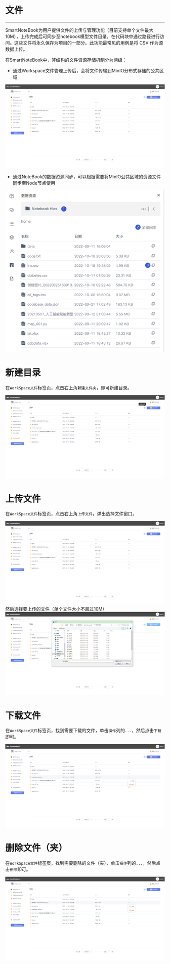 # 文件
---
SmartNoteBook为用户提供文件的上传与管理功能（目前支持单个文件最大10M），上传完成后可同步至notebook模型文件目录，在代码块中通过路径进行访问。这些文件将永久保存为项目的一部分。此功能最常见的用例是将 CSV 作为源数据上传。

在SmartNoteBook中，非结构的文件资源存储机制分为两级：

* 通过Workspace文件管理上传后，会将文件传输到MinIO分布式存储的公共区域

![](/assets/file.png)

* 通过NoteBook的数据资源同步，可以根据需要将MinIO公共区域的资源文件同步至Node节点使用

![](/assets/tbwj.png)

# 新建目录

在`WorkSpace文件`标签页，点击右上角`新建文件夹`，即可新建目录。

![](/assets/folder.png)

# 上传文件

在`WorkSpace文件`标签页，点击右上角`上传文件`，弹出选择文件窗口。


![](/assets/upfile.png)然后选择要上传的文件（单个文件大小不超过10M\)![](/assets/upfiles.png)

# 下载文件

在`WorkSpace文件`标签页，找到需要下载的文件，单击`操作`列的`...`，然后点击`下载`即可。

![](/assets/dw.png)

# 删除文件（夹）

在`WorkSpace文件`标签页，找到需要删除的文件（夹），单击`操作`列的`...`，然后点击`删除`即可。

![](/assets/del.png)







